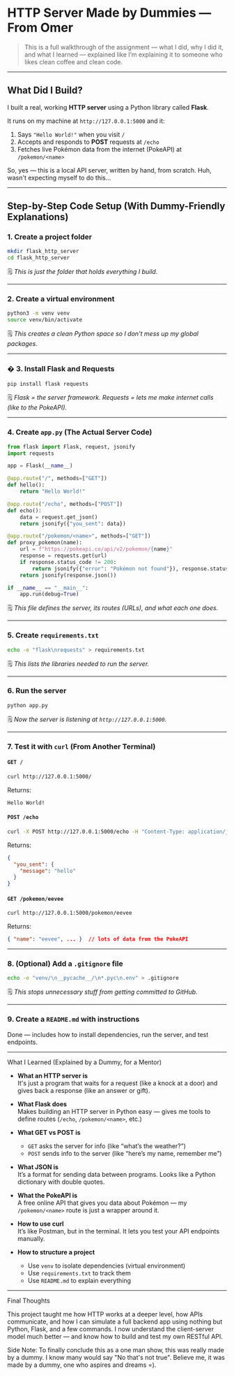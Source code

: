 # HTTP Server Made by Dummies — From Omer

> This is a full walkthrough of the assignment — what I did, why I did it, and what I learned — explained like I’m explaining it to someone who likes clean coffee and clean code.

---

##  What Did I Build?

I built a real, working **HTTP server** using a Python library called **Flask**.

It runs on my machine at `http://127.0.0.1:5000` and it:

1. Says `"Hello World!"` when you visit `/`
2. Accepts and responds to **POST** requests at `/echo`
3. Fetches live Pokémon data from the internet (PokeAPI) at `/pokemon/<name>`

So, yes — this is a local API server, written by hand, from scratch. Huh, wasn't expecting myself to do this...

---

##  Step-by-Step Code Setup (With Dummy-Friendly Explanations)

###  1. Create a project folder

```bash
mkdir flask_http_server
cd flask_http_server
```

🗒️ _This is just the folder that holds everything I build._

---

###  2. Create a virtual environment

```bash
python3 -m venv venv
source venv/bin/activate
```

🗒️ _This creates a clean Python space so I don't mess up my global packages._

---

### � 3. Install Flask and Requests

```bash
pip install flask requests
```

🗒️ _Flask = the server framework. Requests = lets me make internet calls (like to the PokeAPI)._

---

###  4. Create `app.py` (The Actual Server Code)

```python
from flask import Flask, request, jsonify
import requests

app = Flask(__name__)

@app.route("/", methods=["GET"])
def hello():
    return "Hello World!"

@app.route("/echo", methods=["POST"])
def echo():
    data = request.get_json()
    return jsonify({"you_sent": data})

@app.route("/pokemon/<name>", methods=["GET"])
def proxy_pokemon(name):
    url = f"https://pokeapi.co/api/v2/pokemon/{name}"
    response = requests.get(url)
    if response.status_code != 200:
        return jsonify({"error": "Pokémon not found"}), response.status_code
    return jsonify(response.json())

if __name__ == "__main__":
    app.run(debug=True)
```

🗒️ _This file defines the server, its routes (URLs), and what each one does._

---

###  5. Create `requirements.txt`

```bash
echo -e "flask\nrequests" > requirements.txt
```

🗒️ _This lists the libraries needed to run the server._

---

###  6. Run the server

```bash
python app.py
```

🗒️ _Now the server is listening at `http://127.0.0.1:5000`._

---

###  7. Test it with `curl` (From Another Terminal)

####  `GET /`

```bash
curl http://127.0.0.1:5000/
```
Returns:
```
Hello World!
```

####  `POST /echo`

```bash
curl -X POST http://127.0.0.1:5000/echo -H "Content-Type: application/json" -d '{"message": "hello"}'
```

Returns:
```json
{
  "you_sent": {
    "message": "hello"
  }
}
```

####  `GET /pokemon/eevee`

```bash
curl http://127.0.0.1:5000/pokemon/eevee
```

Returns:
```json
{ "name": "eevee", ... }  // lots of data from the PokeAPI
```

---

###  8. (Optional) Add a `.gitignore` file

```bash
echo -e "venv/\n__pycache__/\n*.pyc\n.env" > .gitignore
```

🗒️ _This stops unnecessary stuff from getting committed to GitHub._

---

###  9. Create a `README.md` with instructions

Done — includes how to install dependencies, run the server, and test endpoints.

---

 What I Learned (Explained by a Dummy, for a Mentor)

- **What an HTTP server is**  
  It's just a program that waits for a request (like a knock at a door) and gives back a response (like an answer or gift).

- **What Flask does**  
  Makes building an HTTP server in Python easy — gives me tools to define routes (`/echo`, `/pokemon/<name>`, etc.)

- **What GET vs POST is**  
  - `GET` asks the server for info (like “what’s the weather?”)
  - `POST` sends info to the server (like “here’s my name, remember me”)

- **What JSON is**  
  It’s a format for sending data between programs. Looks like a Python dictionary with double quotes.

- **What the PokeAPI is**  
  A free online API that gives you data about Pokémon — my `/pokemon/<name>` route is just a wrapper around it.

- **How to use curl**  
  It’s like Postman, but in the terminal. It lets you test your API endpoints manually.

- **How to structure a project**  
  - Use `venv` to isolate dependencies (virtual environment)
  - Use `requirements.txt` to track them  
  - Use `README.md` to explain everything

---

 Final Thoughts

This project taught me how HTTP works at a deeper level, how APIs communicate, and how I can simulate a full backend app using nothing but Python, Flask, and a few commands. I now understand the client-server model much better — and know how to build and test my own RESTful API.

Side Note: To finally conclude this as a one man show, this was really made by a dummy. I know many would say "No that's not true". Believe me, it was made by a dummy, one who aspires and dreams =).
